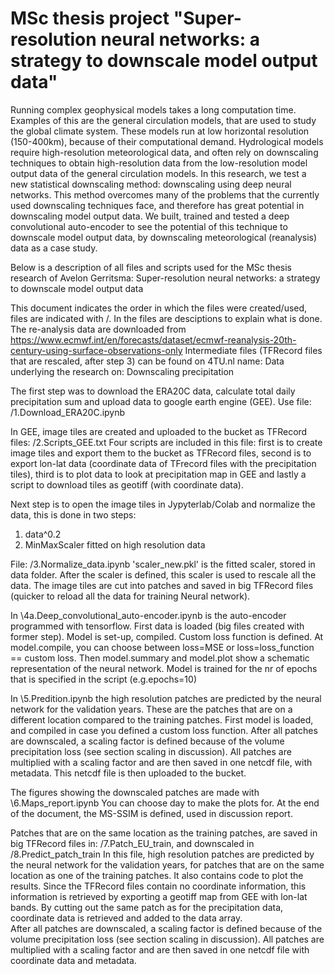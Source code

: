 # MSc thesis project "Super-resolution neural networks: a strategy to downscale model output data"
Running complex geophysical models takes a long computation time. Examples of this are the general circulation models, that are used to study the global climate system. These models run at low horizontal resolution (150-400km), because of their computational demand. Hydrological models require high-resolution meteorological data, and often rely on downscaling techniques to obtain high-resolution data from the low-resolution model output data of the general circulation models. In this research, we test a new statistical downscaling method: downscaling using deep neural networks. This method overcomes many of the problems that the currently used downscaling techniques face, and therefore has great potential in downscaling model output data. We built, trained and tested a deep convolutional auto-encoder to see the potential of this technique to downscale model output data, by downscaling meteorological (reanalysis) data as a case study. 

Below is a description of all files and scripts used for the MSc thesis research of Avelon Gerritsma:
Super-resolution neural networks: a strategy to downscale model output data

This document indicates the order in which the files were created/used, files are indicated with /. 
In the files are desciptions to explain what is done.
The re-analysis data are downloaded from https://www.ecmwf.int/en/forecasts/dataset/ecmwf-reanalysis-20th-century-using-surface-observations-only
Intermediate files (TFRecord files that are rescaled, after step 3) can be found on 4TU.nl name: Data underlying the research on: Downscaling precipitation

The first step was to download the ERA20C data, calculate total daily precipitation sum and upload data to google earth engine (GEE). Use file:
/1.Download_ERA20C.ipynb 

In GEE, image tiles are created and uploaded to the bucket as TFRecord files:
/2.Scripts_GEE.txt
Four scripts are included in this file: first is to create image tiles and export them to the bucket as TFRecord files, 
second is to export lon-lat data (coordinate data of TFrecord files with the precipitation tiles), third is to plot data to look
at precipitation map in GEE and lastly a script to download tiles as geotiff (with coordinate data).

Next step is to open the image tiles in Jypyterlab/Colab and normalize the data, this is done in two steps:
1. data^0.2
2. MinMaxScaler fitted on high resolution data

File: /3.Normalize_data.ipynb 
'scaler_new.pkl' is the fitted scaler, stored in data folder.
After the scaler is defined, this scaler is used to rescale all the data. The image tiles are cut into patches and saved 
in big TFRecord files (quicker to reload all the data for training Neural network).

In \4a.Deep_convolutional_auto-encoder.ipynb  is the auto-encoder programmed with tensorflow. First data is loaded 
(big files created with former step). Model is set-up, compiled. Custom loss function is defined. At model.compile, 
you can choose between loss=MSE or loss=loss_function == custom loss.
Then model.summary and model.plot show a schematic representation of the neural network.
Model is trained for the nr of epochs that is specified in the script (e.g.epochs=10)

In \5.Predition.ipynb the high resolution patches are predicted by the neural network for the validation years. 
These are the patches that are on a different location compared to the training patches.
First model is loaded, and compiled in case you defined a custom loss function.
After all patches are downscaled, a scaling factor is defined because of the volume precipitation loss (see section scaling in discussion).
All patches are multiplied with a scaling factor and are then saved in one netcdf file, with metadata.
This netcdf file is then uploaded to the bucket.

The figures showing the downscaled patches are made with \6.Maps_report.ipynb 
You can choose day to make the plots for.
At the end of the document, the MS-SSIM is defined, used in discussion report.

Patches that are on the same location as the training patches, are saved in big TFRecord files in:
/7.Patch_EU_train, and downscaled in /8.Predict_patch_train
In this file, high resolution patches are predicted by the neural network for the validation years, 
for patches that are on the same location as one of the training patches. It also contains code to plot
the results. Since the TFRecord files contain no coordinate information, this information is retrieved 
by exporting a geotiff map from GEE with lon-lat bands. By cutting out the same patch as for the 
precipitation data, coordinate data is retrieved and added to the data array.  
After all patches are downscaled, a scaling factor is defined because of the volume precipitation loss (see section scaling in discussion).
All patches are multiplied with a scaling factor and are then saved in one netcdf file with coordinate data and metadata.
